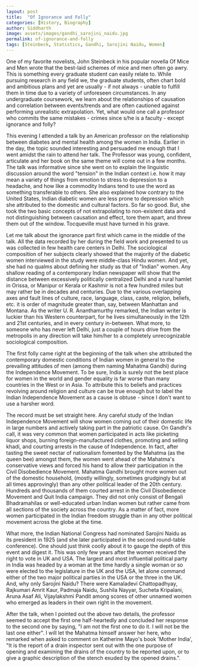 ```yaml
---
layout: post
title:  "Of Ignorance and Folly"
categories: [History, Biography]
author: Siddharth
image: assets/images/gandhi_sarojini_naidu.jpg
permalink: of-ignorance-and-folly
tags: [Steinbeck, Statistics, Gandhi, Sarojini Naidu, Women]
---
```

One of my favorite novelists, John Steinbeck in his popular novella Of Mice and Men wrote that the best-laid schemes of mice and men often go awry. This is something every graduate student can easily relate to. While pursuing research in any field we, the graduate students, often chart bold and ambitious plans and yet are usually - if not always - unable to fulfill them in time due to a variety of unforeseen circumstances. In any undergraduate coursework, we learn about the relationships of causation and correlation between events/trends and are often cautioned against performing unrealistic extrapolation. Yet, what would one call a professor who commits the same mistakes - crimes since s/he is a faculty - except ignorance and folly?

This evening I attended a talk by an American professor on the relationship between diabetes and mental health among the women in India. Earlier in the day, the topic sounded interesting and persuaded me enough that I went amidst the rain to attend her talk. The Professor was young, confident, articulate and her book on the same theme will come out in a few months. The talk was informative since she went on to explain the linguistic discussion around the word "tension" in the Indian context i.e. how it may mean a variety of things from emotion to stress to depression to a headache, and how like a commodity Indians tend to use the word as something transferable to others. She also explained how contrary to the United States, Indian diabetic women are less prone to depression which she attributed to the domestic and cultural factors. So far so good. But, she took the two basic concepts of not extrapolating to non-existent data and not distinguishing between causation and effect, tore them apart, and threw them out of the window. Tocqueville must have turned in his grave.

Let me talk about the ignorance part first which came in the middle of the talk. All the data recorded by her during the field work and presented to us was collected in few health care centers in Delhi. The sociological composition of her subjects clearly showed that the majority of the diabetic women interviewed in the study were middle-class Hindu women. And yet, she had no qualms about defining her study as that of "Indian" women. Any shallow reading of a contemporary Indian newspaper will show that the distance between excessively politically centralized Delhi and a rural hamlet in Orissa, or Manipur or Kerala or Kashmir is not a few hundred miles but may rather be in decades and centuries. Due to the various overlapping axes and fault lines of culture, race, language, class, caste, religion, beliefs, etc. it is order of magnitude greater than, say, between Manhattan and Montana. As the writer U. R. Ananthamurthy remarked, the Indian writer is luckier than his Western counterpart, for he lives simultaneously in the 12th and 21st centuries, and in every century in-between. What more, to someone who has never left Delhi, just a couple of hours drive from the metropolis in any direction will take him/her to a completely unrecognizable sociological composition.

The first folly came right at the beginning of the talk when she attributed the contemporary domestic conditions of Indian women in general to the prevailing attitudes of men (among them naming Mahatma Gandhi) during the Independence Movement. To be sure, India is surely not the best place for women in the world and gender equality is far worse than many countries in the West or in Asia. To attribute this to beliefs and practices revolving around religion and culture can be true enough but to label the Indian Independence Movement as a cause is obtuse - since I don't want to use a harsher word.

The record must be set straight here. Any careful study of the Indian Independence Movement will show women coming out of their domestic life in large numbers and actively taking part in the patriotic cause. On Gandhi's call, it was very common that women participated in acts like picketing liquor shops, burning foreign-manufactured clothes, promoting and selling khadi, and courting arrests in the cause of Independence. In fact, after tasting the sweet nectar of nationalism fomented by the Mahatma (as the queen bee) amongst them, the women went ahead of the Mahatma's conservative views and forced his hand to allow their participation in the Civil Disobedience Movement. Mahatma Gandhi brought more women out of the domestic household, (mostly willingly, sometimes grudgingly but at all times approvingly) than any other political leader of the 20th century. Hundreds and thousands of them courted arrest in the Civil Disobedience Movement and Quit India campaign. They did not only consist of Bengali Bhadramahilas or well-educated urban Indian women but rather came from all sections of the society across the country. As a matter of fact, more women participated in the Indian freedom struggle than in any other political movement across the globe at the time.

What more, the Indian National Congress had nominated Sarojini Naidu as its president in 1925 (and she later participated in the second round-table conference). One should just think coolly about it to gauge the depth of this event and digest it. This was only few years after the women received the right to vote in UK and USA. The largest and most influential political party in India was headed by a woman at the time hardly a single woman or so were elected to the legislature in the UK and the USA, let alone command either of the two major political parties in the USA or the three in the UK. And, why only Sarojini Naidu? There were Kamaladevi Chattopadhyay, Rajkumari Amrit Kaur, Padmaja Naidu, Sushila Nayyar, Sucheta Kripalani, Aruna Asaf Ali, Vijaylakshmi Pandit among scores of other unnamed women who emerged as leaders in their own right in the movement.

After the talk, when I pointed out the above two details, the professor seemed to accept the first one half-heartedly and concluded her response to the second one by saying, "I am not the first one to do it. I will not be the last one either". I will let the Mahatma himself answer her here, who remarked when asked to comment on Katherine Mayo's book 'Mother India', "It is the report of a drain inspector sent out with the one purpose of opening and examining the drains of the country to be reported upon, or to give a graphic description of the stench exuded by the opened drains.".